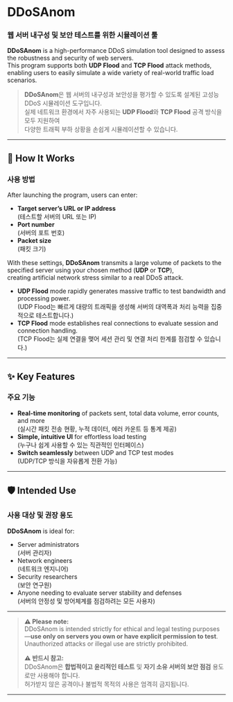 # DDoSAnom
### 웹 서버 내구성 및 보안 테스트를 위한 시뮬레이션 툴

**DDoSAnom** is a high-performance DDoS simulation tool designed to assess the robustness and security of web servers.  
This program supports both **UDP Flood** and **TCP Flood** attack methods, enabling users to easily simulate a wide variety of real-world traffic load scenarios.

> **DDoSAnom**은 웹 서버의 내구성과 보안성을 평가할 수 있도록 설계된 고성능 DDoS 시뮬레이션 도구입니다.  
> 실제 네트워크 환경에서 자주 사용되는 **UDP Flood**와 **TCP Flood** 공격 방식을 모두 지원하여  
> 다양한 트래픽 부하 상황을 손쉽게 시뮬레이션할 수 있습니다.

---

## 🚀 How It Works  
### 사용 방법

After launching the program, users can enter:

- **Target server’s URL or IP address**  
  (테스트할 서버의 URL 또는 IP)
- **Port number**  
  (서버의 포트 번호)
- **Packet size**  
  (패킷 크기)

With these settings, **DDoSAnom** transmits a large volume of packets to the specified server using your chosen method (**UDP** or **TCP**),  
creating artificial network stress similar to a real DDoS attack.

- **UDP Flood** mode rapidly generates massive traffic to test bandwidth and processing power.  
  (UDP Flood는 빠르게 대량의 트래픽을 생성해 서버의 대역폭과 처리 능력을 집중적으로 테스트합니다.)
- **TCP Flood** mode establishes real connections to evaluate session and connection handling.  
  (TCP Flood는 실제 연결을 맺어 세션 관리 및 연결 처리 한계를 점검할 수 있습니다.)

---

## ✨ Key Features  
### 주요 기능

- **Real-time monitoring** of packets sent, total data volume, error counts, and more  
  (실시간 패킷 전송 현황, 누적 데이터, 에러 카운트 등 통계 제공)
- **Simple, intuitive UI** for effortless load testing  
  (누구나 쉽게 사용할 수 있는 직관적인 인터페이스)
- **Switch seamlessly** between UDP and TCP test modes  
  (UDP/TCP 방식을 자유롭게 전환 가능)

---

## 🛡️ Intended Use  
### 사용 대상 및 권장 용도

**DDoSAnom** is ideal for:

- Server administrators  
  (서버 관리자)
- Network engineers  
  (네트워크 엔지니어)
- Security researchers  
  (보안 연구원)
- Anyone needing to evaluate server stability and defenses  
  (서버의 안정성 및 방어체계를 점검하려는 모든 사용자)

---

> **⚠️ Please note:**  
> DDoSAnom is intended strictly for ethical and legal testing purposes—**use only on servers you own or have explicit permission to test**.  
> Unauthorized attacks or illegal use are strictly prohibited.
>
> **⚠️ 반드시 참고:**  
> DDoSAnom은 **합법적이고 윤리적인 테스트** 및 **자기 소유 서버의 보안 점검** 용도로만 사용해야 합니다.  
> 허가받지 않은 공격이나 불법적 목적의 사용은 엄격히 금지됩니다.

---
